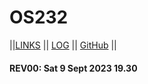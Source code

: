 # OS232

||[LINKS](LINKS/) || [LOG](TXT/mylog.txt) || [GitHub](https://github.com/bangjai123/os232/) ||

#### REV00: Sat 9 Sept 2023 19.30 

